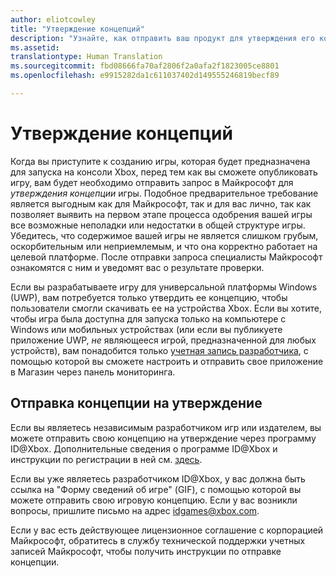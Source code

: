 ```yaml
---
author: eliotcowley
title: "Утверждение концепций"
description: "Узнайте, как отправить ваш продукт для утверждения его концепции, которое требуется выполнить, если ваш продукт предназначен для запуска на консоли Xbox или использует Xbox Live."
ms.assetid: 
translationtype: Human Translation
ms.sourcegitcommit: fbd08666fa70af2806f2a0afa2f1823005ce8801
ms.openlocfilehash: e9915282da1c611037402d149555246819becf89

---
```


# Утверждение концепций

Когда вы приступите к созданию игры, которая будет предназначена для запуска на консоли Xbox, перед тем как вы сможете опубликовать игру, вам будет необходимо отправить запрос в Майкрософт для *утверждения концепции* игры. Подобное предварительное требование является выгодным как для Майкрософт, так и для вас лично, так как позволяет выявить на первом этапе процесса одобрения вашей игры все возможные неполадки или недостатки в общей структуре игры. Убедитесь, что содержимое вашей игры не является слишком грубым, оскорбительным или неприемлемым, и что она корректно работает на целевой платформе. После отправки запроса специалисты Майкрософт ознакомятся с ним и уведомят вас о результате проверки.

Если вы разрабатываете игру для универсальной платформы Windows (UWP), вам потребуется только утвердить ее концепцию, чтобы пользователи смогли скачивать ее на устройства Xbox. Если вы хотите, чтобы игра была доступна для запуска только на компьютере с Windows или мобильных устройствах (или если вы публикуете приложение UWP, *не* являющееся игрой, предназначенной для любых устройств), вам понадобится только [учетная запись разработчика](https://go.microsoft.com/fwlink/?LinkId=817223), с помощью которой вы сможете настроить и отправить свое приложение в Магазин через панель мониторинга.

## Отправка концепции на утверждение

Если вы являетесь независимым разработчиком игр или издателем, вы можете отправить свою концепцию на утверждение через программу ID@Xbox. Дополнительные сведения о программе ID@Xbox и инструкции по регистрации в ней см. [здесь](http://www.xbox.com/en-US/Developers/id).

Если вы уже являетесь разработчиком ID@Xbox, у вас должна быть ссылка на "Форму сведений об игре" (GIF), с помощью которой вы можете отправить свою игровую концепцию. Если у вас возникли вопросы, пришлите письмо на адрес [idgames@xbox.com](mailto:idgames@xbox.com).

Если у вас есть действующее лицензионное соглашение с корпорацией Майкрософт, обратитесь в службу технической поддержки учетных записей Майкрософт, чтобы получить инструкции по отправке концепции.


<!--HONumber=Aug16_HO5-->


